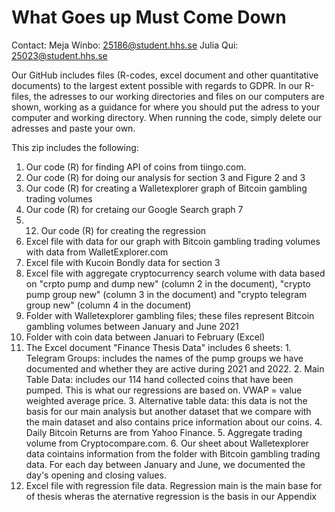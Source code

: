 # What Goes up Must Come Down
Contact:
Meja Winbo: 25186@student.hhs.se
Julia Qui: 25023@student.hhs.se

Our GitHub includes files (R-codes, excel document and other quantitative documents) to the largest extent possible with regards to GDPR.
In our R-files, the adresses to our working directories and files on our computers are shown, working as a guidance for where you should put the adress to your computer and working directory. When running the code, simply delete our adresses and paste your own.

This zip includes the following:
1. Our code (R) for finding API of coins from tiingo.com. 
2. Our code (R) for doing our analysis for section 3 and Figure 2 and 3
3. Our code (R) for creating a Walletexplorer graph of Bitcoin gambling trading volumes
4. Our code (R) for cretaing our Google Search graph 7
5. 12. Our code (R) for creating the regression
6. Excel file with data for our graph with Bitcoin gambling trading volumes with data from WalletExplorer.com
7. Excel file with Kucoin Bondly data for section 3
8. Excel file with aggregate cryptocurrency search volume with data based on "crpto pump and dump new" (column 2 in the document), "crypto pump group new" (column 3 in the document) and "crypto telegram group new" (column 4 in the document)
9. Folder with Walletexplorer gambling files; these files represent Bitcoin gambling volumes between January and June 2021
10. Folder with coin data between Januari to February (Excel)
11. The Excel document "Finance Thesis Data" includes 6 sheets: 1. Telegram Groups: includes the names of the pump groups we have documented and whether they are active during 2021 and 2022. 2. Main Table Data: includes our 114 hand collected coins that have been pumped. This is what our regressions are based on. VWAP = value weighted average price. 3. Alternative table data: this data is not the basis for our main analysis but another dataset that we compare with the main dataset and also contains price information about our coins. 4. Daily Bitcoin Returns are from Yahoo Finance. 5. Aggregate trading volume from Cryptocompare.com. 6. Our sheet about Walletexplorer data cointains information from the folder with Bitcoin gambling trading data. For each day between January and June, we documented the day's opening and closing values.
12. Excel file with regression file data. Regression main is the main base for of thesis wheras the aternative regression is the basis in our Appendix













